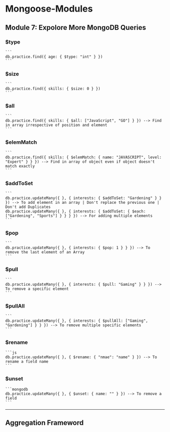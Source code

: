 # Mongoose-Modules

## Module 7: Expolore More MongoDB Queries

### $type 
    ```
    db.practice.find({ age: { $type: "int" } })
    ```

### $size 
    ```
    db.practice.find({ skills: { $size: 0 } })
    ```

### $all 
    ```
    db.practice.find({ skills: { $all: ["JavaScript", "GO"] } }) --> Find in array irrespective of position and element
    ```

### $elemMatch 
    ```
    db.practice.find({ skills: { $elemMatch: { name: "JAVASCRIPT", level: "Expert" } } }) --> Find in array of object even if object doesn't match exactly
    ```

### $addToSet 
    ```
    db.practice.updateMany({ }, { interests: { $addToSet: "Gardening" } } }) --> To add element in an array | Don't replace the previous one | Don't add Duplicates
    db.practice.updateMany({ }, { interests: { $addToSet: { $each: ["Gardening", "Sports"] } } } }) --> For adding multiple elements
    ```

### $pop 
    ```
    db.practice.updateMany({ }, { interests: { $pop: 1 } } }) --> To remove the last element of an Array
    ```

### $pull 
    ```
    db.practice.updateMany({ }, { interests: { $pull: "Gaming" } } }) --> To remove a specific element
    ```

### $pullAll 
    ```
    db.practice.updateMany({ }, { interests: { $pullAll: ["Gaming", "Gardening"] } } }) --> To remove multiple specific elements
    ```

### $rename 
    ```js
    db.practice.updateMany({ }, { $rename: { "nmae": "name" } }) --> To rename a field name
    ```

### $unset 
    ```mongodb
    db.practice.updateMany({ }, { $unset: { name: "" } }) --> To remove a field
    ```

---

## Aggregation Frameword

```
```